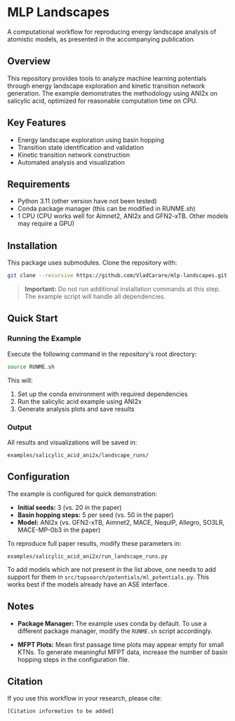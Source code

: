 # MLP Landscapes

A computational workflow for reproducing energy landscape analysis of atomistic models, as presented in the accompanying publication.

## Overview

This repository provides tools to analyze machine learning potentials through energy landscape exploration and kinetic transition network generation. The example demonstrates the methodology using ANI2x on salicylic acid, optimized for reasonable computation time on CPU.

## Key Features

- Energy landscape exploration using basin hopping
- Transition state identification and validation
- Kinetic transition network construction
- Automated analysis and visualization

## Requirements

- Python 3.11 (other version have not been tested)
- Conda package manager (this can be modified in RUNME.sh)
- 1 CPU (CPU works well for Aimnet2, ANI2x and GFN2-xTB. Other models may require a GPU)

## Installation

This package uses submodules. Clone the repository with:

```bash
git clone --recursive https://github.com/VladCarare/mlp-landscapes.git
```

> **Important:** Do not run additional installation commands at this step. The example script will handle all dependencies.

## Quick Start

### Running the Example

Execute the following command in the repository's root directory:

```bash
source RUNME.sh
```

This will:
1. Set up the conda environment with required dependencies
2. Run the salicylic acid example using ANI2x
3. Generate analysis plots and save results

### Output

All results and visualizations will be saved in:
```
examples/salicylic_acid_ani2x/landscape_runs/
```

## Configuration

The example is configured for quick demonstration:
- **Initial seeds:** 3 (vs. 20 in the paper)
- **Basin hopping steps:** 5 per seed (vs. 50 in the paper)
- **Model:** ANI2x (vs. GFN2-xTB, Aimnet2, MACE, NequIP, Allegro, SO3LR, MACE-MP-0b3 in the paper)

To reproduce full paper results, modify these parameters in:
```
examples/salicylic_acid_ani2x/run_landscape_runs.py
```

To add models which are not present in the list above, one needs to add support for them in `src/topsearch/potentials/ml_potentials.py`. This works best if the models already have an ASE interface.

## Notes

- **Package Manager:** The example uses conda by default. To use a different package manager, modify the `RUNME.sh` script accordingly.

- **MFPT Plots:** Mean first passage time plots may appear empty for small KTNs. To generate meaningful MFPT data, increase the number of basin hopping steps in the configuration file.

## Citation

If you use this workflow in your research, please cite:
```
[Citation information to be added]
```

